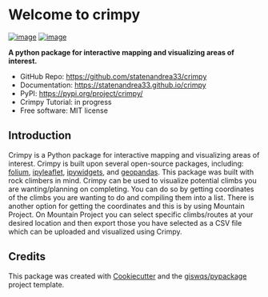 # Welcome to crimpy


[![image](https://img.shields.io/pypi/v/crimpy.svg)](https://pypi.python.org/pypi/crimpy)
[![image](https://colab.research.google.com/assets/colab-badge.svg)](https://colab.research.google.com/github/statenandrea33/crimpy/blob/main/docs/examples/key_features.ipynb)


**A python package for interactive mapping and visualizing areas of interest.**

-   GitHub Repo: <https://github.com/statenandrea33/crimpy>
-   Documentation: <https://statenandrea33.github.io/crimpy>
-   PyPI: <https://pypi.org/project/crimpy/>
-   Crimpy Tutorial: in progress
-   Free software: MIT license
    

## Introduction

Crimpy is a Python package for interactive mapping and visualizing areas of interest. Crimpy is built upon several open-source packages, including: [folium](https://github.com/python-visualization/folium), [ipyleaflet](https://github.com/jupyter-widgets/ipyleaflet), [ipywidgets](https://github.com/jupyter-widgets/ipywidgets), and [geopandas](https://github.com/geopandas/geopandas). This package was built with rock climbers in mind. Crimpy can be used to visualize potential climbs you are wanting/planning on completing. You can do so by getting coordinates of the climbs you are wanting to do and compiling them into a list. There is another option for getting the coordinates and this is by using Mountain Project. On Mountain Project you can select specific climbs/routes at your desired location and then export those you have selected as a CSV file which can be uploaded and visualized using Crimpy. 


## Credits

This package was created with [Cookiecutter](https://github.com/cookiecutter/cookiecutter) and the [giswqs/pypackage](https://github.com/giswqs/pypackage) project template.